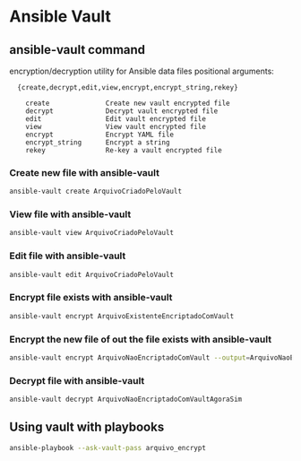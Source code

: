 # Ansible Vault

## ansible-vault command

encryption/decryption utility for Ansible data files positional arguments:

```
  {create,decrypt,edit,view,encrypt,encrypt_string,rekey}

    create              Create new vault encrypted file
    decrypt             Decrypt vault encrypted file
    edit                Edit vault encrypted file
    view                View vault encrypted file
    encrypt             Encrypt YAML file
    encrypt_string      Encrypt a string
    rekey               Re-key a vault encrypted file
```


### Create new file with ansible-vault

```bash
ansible-vault create ArquivoCriadoPeloVault
```

### View file with ansible-vault

```bash
ansible-vault view ArquivoCriadoPeloVault
```

### Edit file with ansible-vault

```bash
ansible-vault edit ArquivoCriadoPeloVault
```

### Encrypt file exists with ansible-vault

```bash
ansible-vault encrypt ArquivoExistenteEncriptadoComVault
```

### Encrypt the new file of out the file exists with ansible-vault

```bash
ansible-vault encrypt ArquivoNaoEncriptadoComVault --output=ArquivoNaoEncriptadoComVaultAgoraSim
```

### Decrypt file with ansible-vault

```bash
ansible-vault decrypt ArquivoNaoEncriptadoComVaultAgoraSim
```

## Using vault with playbooks

```bash
ansible-playbook --ask-vault-pass arquivo_encrypt
```
